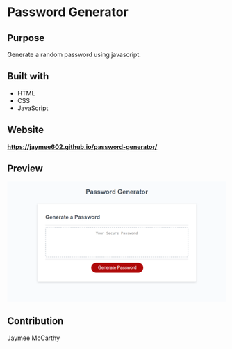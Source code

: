 # Password Generator

## Purpose
Generate a random password using javascript.

## Built with
* HTML
* CSS
* JavaScript

## Website
**https://jaymee602.github.io/password-generator/**

## Preview
![Website preview](./assets/preview.png)

## Contribution
Jaymee McCarthy
